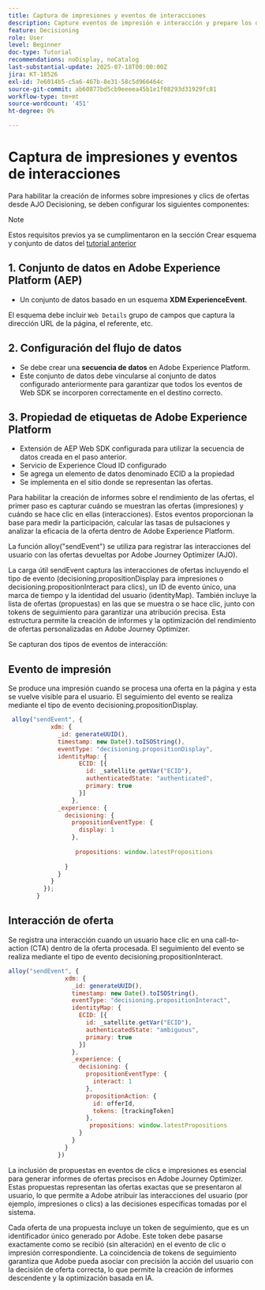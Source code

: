 ```yaml
---
title: Captura de impresiones y eventos de interacciones
description: Capture eventos de impresión e interacción y prepare los datos para la creación de informes en Journey Optimizer.
feature: Decisioning
role: User
level: Beginner
doc-type: Tutorial
recommendations: noDisplay, noCatalog
last-substantial-update: 2025-07-18T00:00:00Z
jira: KT-18526
exl-id: 7e6014b5-c5a6-467b-8e31-58c5d966464c
source-git-commit: ab60877bd5cb9eeeea45b1e1f08293d31929fc81
workflow-type: tm+mt
source-wordcount: '451'
ht-degree: 0%

---
```


# Captura de impresiones y eventos de interacciones

Para habilitar la creación de informes sobre impresiones y clics de ofertas desde AJO Decisioning, se deben configurar los siguientes componentes:
>[!NOTE]
>
> Estos requisitos previos ya se cumplimentaron en la sección Crear esquema y conjunto de datos del [tutorial anterior](https://experienceleague.adobe.com/es/docs/journey-optimizer-learn/personalizing-offers-with-real-time-weather-data/create-schema-and-dataset)

## &#x200B;1. Conjunto de datos en Adobe Experience Platform (AEP)

- Un conjunto de datos basado en un esquema **XDM ExperienceEvent**.

El esquema debe incluir `Web Details` grupo de campos que captura la dirección URL de la página, el referente, etc.

## &#x200B;2. Configuración del flujo de datos

- Se debe crear una **secuencia de datos** en Adobe Experience Platform.
- Este conjunto de datos debe vincularse al conjunto de datos configurado anteriormente para garantizar que todos los eventos de Web SDK se incorporen correctamente en el destino correcto.

## &#x200B;3. Propiedad de etiquetas de Adobe Experience Platform

- Extensión de AEP Web SDK configurada para utilizar la secuencia de datos creada en el paso anterior.
- Servicio de Experience Cloud ID configurado
- Se agrega un elemento de datos denominado ECID a la propiedad
- Se implementa en el sitio donde se representan las ofertas.


Para habilitar la creación de informes sobre el rendimiento de las ofertas, el primer paso es capturar cuándo se muestran las ofertas (impresiones) y cuándo se hace clic en ellas (interacciones). Estos eventos proporcionan la base para medir la participación, calcular las tasas de pulsaciones y analizar la eficacia de la oferta dentro de Adobe Experience Platform.

La función alloy(&quot;sendEvent&quot;) se utiliza para registrar las interacciones del usuario con las ofertas devueltas por Adobe Journey Optimizer (AJO).

La carga útil sendEvent captura las interacciones de ofertas incluyendo el tipo de evento (decisioning.propositionDisplay para impresiones o decisioning.propositionInteract para clics), un ID de evento único, una marca de tiempo y la identidad del usuario (identityMap). También incluye la lista de ofertas (propuestas) en las que se muestra o se hace clic, junto con tokens de seguimiento para garantizar una atribución precisa. Esta estructura permite la creación de informes y la optimización del rendimiento de ofertas personalizadas en Adobe Journey Optimizer.

Se capturan dos tipos de eventos de interacción:

## Evento de impresión

Se produce una impresión cuando se procesa una oferta en la página y esta se vuelve visible para el usuario. El seguimiento del evento se realiza mediante el tipo de evento decisioning.propositionDisplay.


```javascript
 alloy("sendEvent", {
            xdm: {
              _id: generateUUID(),
              timestamp: new Date().toISOString(),
              eventType: "decisioning.propositionDisplay",
              identityMap: {
                    ECID: [{
                      id: _satellite.getVar("ECID"),
                      authenticatedState: "authenticated",
                      primary: true
                    }]
                  },
              _experience: {
                decisioning: {
                  propositionEventType: {
                    display: 1
                  },
                  
                   propositions: window.latestPropositions
                  
                }
              }
            }
          });
        }
```

## Interacción de oferta

Se registra una interacción cuando un usuario hace clic en una call-to-action (CTA) dentro de la oferta procesada. El seguimiento del evento se realiza mediante el tipo de evento decisioning.propositionInteract.

```javascript
alloy("sendEvent", {
                xdm: {
                  _id: generateUUID(),
                  timestamp: new Date().toISOString(),
                  eventType: "decisioning.propositionInteract",
                  identityMap: {
                    ECID: [{
                      id: _satellite.getVar("ECID"),
                      authenticatedState: "ambiguous",
                      primary: true
                    }]
                  },
                  _experience: {
                    decisioning: {
                      propositionEventType: {
                        interact: 1
                      },
                      propositionAction: {
                        id: offerId,
                        tokens: [trackingToken]
                      },
                       propositions: window.latestPropositions
                    }
                  }
                }
              })
```

La inclusión de propuestas en eventos de clics e impresiones es esencial para generar informes de ofertas precisos en Adobe Journey Optimizer. Estas propuestas representan las ofertas exactas que se presentaron al usuario, lo que permite a Adobe atribuir las interacciones del usuario (por ejemplo, impresiones o clics) a las decisiones específicas tomadas por el sistema.

Cada oferta de una propuesta incluye un token de seguimiento, que es un identificador único generado por Adobe. Este token debe pasarse exactamente como se recibió (sin alteración) en el evento de clic o impresión correspondiente. La coincidencia de tokens de seguimiento garantiza que Adobe pueda asociar con precisión la acción del usuario con la decisión de oferta correcta, lo que permite la creación de informes descendente y la optimización basada en IA.
